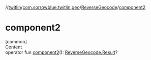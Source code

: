 //[twitlin](../../index.md)/[com.sorrowblue.twitlin.geo](../index.md)/[ReverseGeocode](index.md)/[component2](component2.md)



# component2  
[common]  
Content  
operator fun [component2](component2.md)(): [ReverseGeocode.Result](-result/index.md)?  



